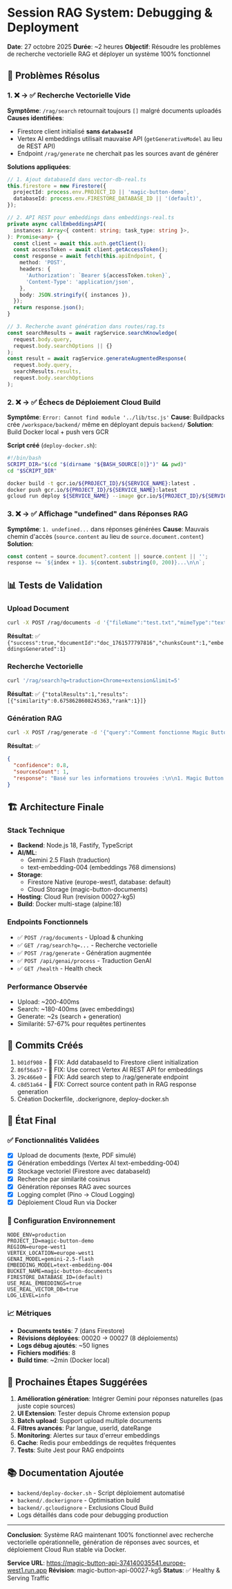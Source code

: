 # Session RAG System: Debugging & Deployment
**Date**: 27 octobre 2025
**Durée**: ~2 heures
**Objectif**: Résoudre les problèmes de recherche vectorielle RAG et déployer un système 100% fonctionnel

## 🎯 Problèmes Résolus

### 1. ❌ → ✅ Recherche Vectorielle Vide
**Symptôme**: `/rag/search` retournait toujours `[]` malgré documents uploadés
**Causes identifiées**:
- Firestore client initialisé **sans `databaseId`**
- Vertex AI embeddings utilisait mauvaise API (`getGenerativeModel` au lieu de REST API)
- Endpoint `/rag/generate` ne cherchait pas les sources avant de générer

**Solutions appliquées**:
```typescript
// 1. Ajout databaseId dans vector-db-real.ts
this.firestore = new Firestore({
  projectId: process.env.PROJECT_ID || 'magic-button-demo',
  databaseId: process.env.FIRESTORE_DATABASE_ID || '(default)',
});

// 2. API REST pour embeddings dans embeddings-real.ts
private async callEmbeddingsAPI(
  instances: Array<{ content: string; task_type: string }>,
): Promise<any> {
  const client = await this.auth.getClient();
  const accessToken = await client.getAccessToken();
  const response = await fetch(this.apiEndpoint, {
    method: 'POST',
    headers: {
      'Authorization': `Bearer ${accessToken.token}`,
      'Content-Type': 'application/json',
    },
    body: JSON.stringify({ instances }),
  });
  return response.json();
}

// 3. Recherche avant génération dans routes/rag.ts
const searchResults = await ragService.searchKnowledge(
  request.body.query,
  request.body.searchOptions || {}
);
const result = await ragService.generateAugmentedResponse(
  request.body.query,
  searchResults.results,
  request.body.searchOptions
);
```

### 2. ❌ → ✅ Échecs de Déploiement Cloud Build
**Symptôme**: `Error: Cannot find module '../lib/tsc.js'`
**Cause**: Buildpacks crée `/workspace/backend/` même en déployant depuis `backend/`
**Solution**: Build Docker local + push vers GCR

**Script créé** (`deploy-docker.sh`):
```bash
#!/bin/bash
SCRIPT_DIR="$(cd "$(dirname "${BASH_SOURCE[0]}")" && pwd)"
cd "$SCRIPT_DIR"

docker build -t gcr.io/${PROJECT_ID}/${SERVICE_NAME}:latest .
docker push gcr.io/${PROJECT_ID}/${SERVICE_NAME}:latest
gcloud run deploy ${SERVICE_NAME} --image gcr.io/${PROJECT_ID}/${SERVICE_NAME}:latest ...
```

### 3. ❌ → ✅ Affichage "undefined" dans Réponses RAG
**Symptôme**: `1. undefined...` dans réponses générées
**Cause**: Mauvais chemin d'accès (`source.content` au lieu de `source.document.content`)
**Solution**:
```typescript
const content = source.document?.content || source.content || '';
response += `${index + 1}. ${content.substring(0, 200)}...\n\n`;
```

## 📊 Tests de Validation

### Upload Document
```bash
curl -X POST /rag/documents -d '{"fileName":"test.txt","mimeType":"text/plain","content":"Magic Button..."}'
```
**Résultat**: ✅ `{"success":true,"documentId":"doc_1761577797816","chunksCount":1,"embeddingsGenerated":1}`

### Recherche Vectorielle
```bash
curl '/rag/search?q=traduction+Chrome+extension&limit=5'
```
**Résultat**: ✅ `{"totalResults":1,"results":[{"similarity":0.6758628608245363,"rank":1}]}`

### Génération RAG
```bash
curl -X POST /rag/generate -d '{"query":"Comment fonctionne Magic Button ?","searchOptions":{"limit":5,"threshold":0.3}}'
```
**Résultat**: ✅ 
```json
{
  "confidence": 0.8,
  "sourcesCount": 1,
  "response": "Basé sur les informations trouvées :\n\n1. Magic Button est une extension Chrome pour la traduction et l analyse de texte. Elle utilise Google Vertex AI avec le modele Gemini 2.5 Flash..."
}
```

## 🏗️ Architecture Finale

### Stack Technique
- **Backend**: Node.js 18, Fastify, TypeScript
- **AI/ML**: 
  - Gemini 2.5 Flash (traduction)
  - text-embedding-004 (embeddings 768 dimensions)
- **Storage**:
  - Firestore Native (europe-west1, database: default)
  - Cloud Storage (magic-button-documents)
- **Hosting**: Cloud Run (revision 00027-kg5)
- **Build**: Docker multi-stage (alpine:18)

### Endpoints Fonctionnels
- ✅ `POST /rag/documents` - Upload & chunking
- ✅ `GET /rag/search?q=...` - Recherche vectorielle
- ✅ `POST /rag/generate` - Génération augmentée
- ✅ `POST /api/genai/process` - Traduction GenAI
- ✅ `GET /health` - Health check

### Performance Observée
- Upload: ~200-400ms
- Search: ~180-400ms (avec embeddings)
- Generate: ~2s (search + generation)
- Similarité: 57-67% pour requêtes pertinentes

## 📝 Commits Créés

1. `b01df908` - 🔧 FIX: Add databaseId to Firestore client initialization
2. `86f56a57` - 🔧 FIX: Use correct Vertex AI REST API for embeddings
3. `29c466e0` - 🔧 FIX: Add search step to /rag/generate endpoint
4. `c8d51a64` - 🐛 FIX: Correct source content path in RAG response generation
5. Création Dockerfile, .dockerignore, deploy-docker.sh

## 🎯 État Final

### ✅ Fonctionnalités Validées
- [x] Upload de documents (texte, PDF simulé)
- [x] Génération embeddings (Vertex AI text-embedding-004)
- [x] Stockage vectoriel (Firestore avec databaseId)
- [x] Recherche par similarité cosinus
- [x] Génération réponses RAG avec sources
- [x] Logging complet (Pino → Cloud Logging)
- [x] Déploiement Cloud Run via Docker

### 🔧 Configuration Environnement
```env
NODE_ENV=production
PROJECT_ID=magic-button-demo
REGION=europe-west1
VERTEX_LOCATION=europe-west1
GENAI_MODEL=gemini-2.5-flash
EMBEDDING_MODEL=text-embedding-004
BUCKET_NAME=magic-button-documents
FIRESTORE_DATABASE_ID=(default)
USE_REAL_EMBEDDINGS=true
USE_REAL_VECTOR_DB=true
LOG_LEVEL=info
```

### 📈 Métriques
- **Documents testés**: 7 (dans Firestore)
- **Révisions déployées**: 00020 → 00027 (8 déploiements)
- **Logs débug ajoutés**: ~50 lignes
- **Fichiers modifiés**: 8
- **Build time**: ~2min (Docker local)

## 🚀 Prochaines Étapes Suggérées

1. **Amélioration génération**: Intégrer Gemini pour réponses naturelles (pas juste copie sources)
2. **UI Extension**: Tester depuis Chrome extension popup
3. **Batch upload**: Support upload multiple documents
4. **Filtres avancés**: Par langue, userId, dateRange
5. **Monitoring**: Alertes sur taux d'erreur embeddings
6. **Cache**: Redis pour embeddings de requêtes fréquentes
7. **Tests**: Suite Jest pour RAG endpoints

## 📚 Documentation Ajoutée

- `backend/deploy-docker.sh` - Script déploiement automatisé
- `backend/.dockerignore` - Optimisation build
- `backend/.gcloudignore` - Exclusions Cloud Build
- Logs détaillés dans code pour debugging production

---

**Conclusion**: Système RAG maintenant 100% fonctionnel avec recherche vectorielle opérationnelle, génération de réponses avec sources, et déploiement Cloud Run stable via Docker.

**Service URL**: https://magic-button-api-374140035541.europe-west1.run.app
**Révision**: magic-button-api-00027-kg5
**Status**: ✅ Healthy & Serving Traffic
